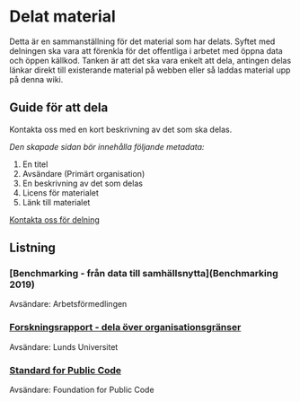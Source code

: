 # Delat material

Detta är en sammanställning för det material som har delats. Syftet med delningen ska vara att förenkla för det offentliga i arbetet med öppna data och öppen källkod. Tanken är att det ska vara enkelt att dela, antingen delas länkar direkt till existerande material på webben eller så laddas material upp på denna wiki.

## Guide för att dela
Kontakta oss med en kort beskrivning av det som ska delas. 

*Den skapade sidan bör innehålla följande metadata:*
1. En titel
2. Avsändare (Primärt organisation)
3. En beskrivning av det som delas
4. Licens för materialet
5. Länk till materialet

[Kontakta oss för delning](mailto:maria.dalhage@arbetsformedlingen.se)

## Listning

### [Benchmarking - från data till samhällsnytta](Benchmarking 2019)
Avsändare: Arbetsförmedlingen

### [Forskningsrapport - dela över organisationsgränser](uploads/4906d174106904b8902edf792092c0e7/EGOV2020.pdf)
Avsändare: Lunds Universitet

### [Standard for Public Code](Standard-for-Public-Code)
Avsändare: Foundation for Public Code
